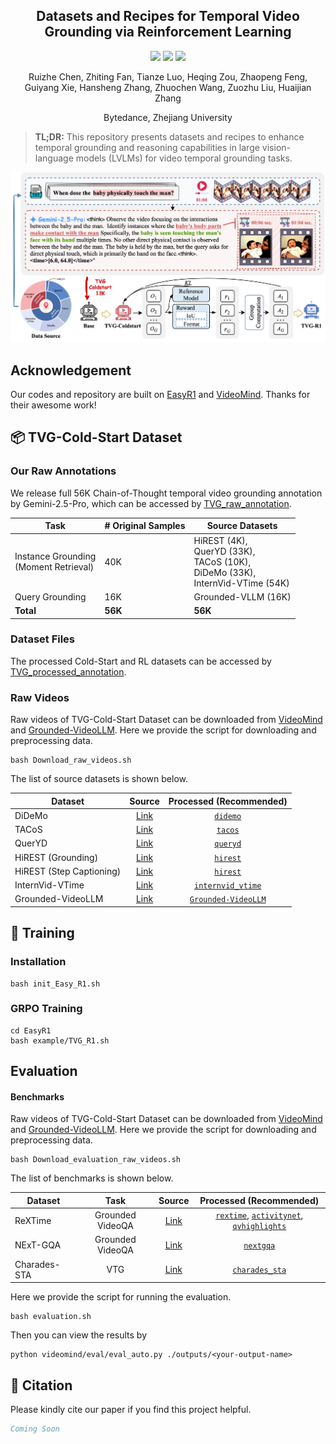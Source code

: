 
<h2 align="center">Datasets and Recipes for Temporal Video Grounding via
Reinforcement Learning</h2>

<p align="center">
  <a href="https://arxiv.org/abs/" target="_blank"><img src="https://img.shields.io/badge/arXiv-2507.2341-red"></a>
  <a href="https://huggingface.co/collections/RuizheChen/tvg-r1-68820771aef4c59bad76aebf" target="_blank"><img src="https://img.shields.io/badge/%F0%9F%A4%97%20Hugging%20Face-Model-blue"></a>
  <a href="https://huggingface.co/datasets/RuizheChen/TVG_processed_data" target="_blank"><img src="https://img.shields.io/badge/%F0%9F%A4%97%20Hugging%20Face-Dataset-orange"></a>
</p>


<p align="center">
  Ruizhe Chen, Zhiting Fan, Tianze Luo, Heqing Zou, Zhaopeng Feng, Guiyang Xie, Hansheng Zhang, Zhuochen Wang, Zuozhu Liu, Huaijian Zhang 
  <p align="center">Bytedance, Zhejiang University</p>
</p>


> **TL;DR:** This repository presents datasets and recipes to enhance temporal grounding and reasoning capabilities in large vision-language models (LVLMs) for video temporal grounding tasks.


<p align="center"><img width="750" src="images/VTG_R1_pipeline.png"></p>

##  Acknowledgement

Our codes and repository are built on [EasyR1](https://github.com/hiyouga/EasyR1) and [VideoMind](https://github.com/yeliudev/VideoMind). Thanks for their awesome work!

## 📦 TVG-Cold-Start Dataset

### Our Raw Annotations

We release full 56K Chain-of-Thought temporal video grounding annotation by Gemini-2.5-Pro, which can be accessed by [TVG_raw_annotation](https://huggingface.co/datasets/RuizheChen/TVG_raw_annotation).

| Task                                         | # Original Samples | Source Datasets                                                                                                  |
|----------------------------------------------|-------------------|------------------------------------------------------------------------------------------------------------------|
| Instance Grounding <br/>(Moment Retrieval)   | 40K               | HiREST (4K),<br/>QuerYD (33K),<br/>TACoS (10K),<br/>DiDeMo (33K),<br/>InternVid-VTime (54K)   |
| Query Grounding                             | 16K               | Grounded-VLLM (16K)                                                                                          |
| **Total**                                   | **56K**           | **56K**                                                                                                                 |


### Dataset Files

The processed Cold-Start and RL datasets can be accessed by [TVG_processed_annotation](https://huggingface.co/datasets/RuizheChen/TVG_processed_data).


### Raw Videos
Raw videos of TVG-Cold-Start Dataset can be downloaded from [VideoMind](https://huggingface.co/datasets/yeliudev/VideoMind-Dataset) and [Grounded-VideoLLM](https://huggingface.co/datasets/WHB139426/Grounded-VideoLLM).
Here we provide the script for downloading and preprocessing data.

```shell
bash Download_raw_videos.sh
```

The list of source datasets is shown below.

| Dataset | Source | Processed (Recommended) |
|-|:-:|:-:|
| DiDeMo | [Link](https://github.com/LisaAnne/LocalizingMoments/) | [`didemo`](https://huggingface.co/datasets/yeliudev/VideoMind-Dataset/tree/main/didemo) |
| TACoS | [Link](https://www.mpi-inf.mpg.de/departments/computer-vision-and-machine-learning/research/vision-and-language/tacos-multi-level-corpus) | [`tacos`](https://huggingface.co/datasets/yeliudev/VideoMind-Dataset/tree/main/tacos) |
| QuerYD | [Link](https://www.robots.ox.ac.uk/~vgg/data/queryd/) | [`queryd`](https://huggingface.co/datasets/yeliudev/VideoMind-Dataset/tree/main/queryd) |
| HiREST (Grounding) | [Link](https://github.com/j-min/HiREST) | [`hirest`](https://huggingface.co/datasets/yeliudev/VideoMind-Dataset/tree/main/hirest) |
| HiREST (Step Captioning) | [Link](https://github.com/j-min/HiREST) | [`hirest`](https://huggingface.co/datasets/yeliudev/VideoMind-Dataset/tree/main/hirest) |
| InternVid-VTime | [Link](https://github.com/OpenGVLab/InternVideo/tree/main/Data/InternVid) | [`internvid_vtime`](https://huggingface.co/datasets/yeliudev/VideoMind-Dataset/tree/main/internvid_vtime) |
| Grounded-VideoLLM | [Link](https://huggingface.co/datasets/WHB139426/Grounded-VideoLLM) | [`Grounded-VideoLLM`](https://huggingface.co/datasets/WHB139426/Grounded-VideoLLM) |

## 🚀 Training

### Installation
```shell
bash init_Easy_R1.sh
```

### GRPO Training
```shell
cd EasyR1
bash example/TVG_R1.sh
```


## Evaluation

#### Benchmarks

Raw videos of TVG-Cold-Start Dataset can be downloaded from [VideoMind](https://huggingface.co/datasets/yeliudev/VideoMind-Dataset) and [Grounded-VideoLLM](https://huggingface.co/datasets/WHB139426/Grounded-VideoLLM).
Here we provide the script for downloading and preprocessing data.

```shell
bash Download_evaluation_raw_videos.sh
```

The list of benchmarks is shown below.

| Dataset | Task | Source | Processed (Recommended) |
|-|:-:|:-:|:-:|
| ReXTime | Grounded VideoQA | [Link](https://github.com/ReXTime/ReXTime) | [`rextime`](https://huggingface.co/datasets/yeliudev/VideoMind-Dataset/tree/main/rextime), [`activitynet`](https://huggingface.co/datasets/yeliudev/VideoMind-Dataset/tree/main/activitynet), [`qvhighlights`](https://huggingface.co/datasets/yeliudev/VideoMind-Dataset/tree/main/qvhighlights) |
| NExT-GQA | Grounded VideoQA | [Link](https://github.com/doc-doc/NExT-GQA) | [`nextgqa`](https://huggingface.co/datasets/yeliudev/VideoMind-Dataset/tree/main/nextgqa) |
| Charades-STA | VTG | [Link](https://github.com/jiyanggao/TALL) | [`charades_sta`](https://huggingface.co/datasets/yeliudev/VideoMind-Dataset/tree/main/charades_sta) |

Here we provide the script for running the evaluation.

```shell
bash evaluation.sh
```

Then you can view the results by

```shell
python videomind/eval/eval_auto.py ./outputs/<your-output-name>
```



## 📖 Citation

Please kindly cite our paper if you find this project helpful.

```bibtex
Coming Soon
```


